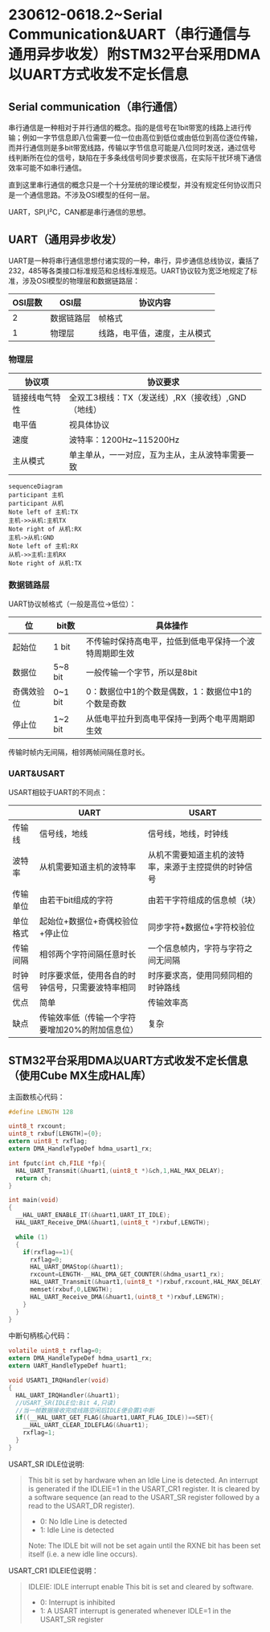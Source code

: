 # 230612-0618.2~Serial Communication&UART（串行通信与通用异步收发）附STM32平台采用DMA以UART方式收发不定长信息

## Serial communication（串行通信）

串行通信是一种相对于并行通信的概念。指的是信号在1bit带宽的线路上进行传输；例如一字节信息即八位需要一位一位由高位到低位或由低位到高位逐位传输，而并行通信则是多bit带宽线路，传输以字节信息可能是八位同时发送，通过信号线判断所在位的信号，缺陷在于多条线信号同步要求很高，在实际干扰环境下通信效率可能不如串行通信。

直到这里串行通信的概念只是一个十分笼统的理论模型，并没有规定任何协议而只是一个通信思路。不涉及OSI模型的任何一层。

UART，SPI,I²C，CAN都是串行通信的思想。

## UART（通用异步收发）

UART是一种将串行通信思想付诸实现的一种，串行，异步通信总线协议，囊括了232，485等各类接口标准规范和总线标准规范。UART协议较为宽泛地规定了标准，涉及OSI模型的物理层和数据链路层：

| OSI层数 | OSI层      | 协议内容                     |
| ------- | ---------- | ---------------------------- |
| 2       | 数据链路层 | 帧格式                       |
| 1       | 物理层     | 线路，电平值，速度，主从模式 |

### 物理层

| 协议项         | 协议要求                                           |
| -------------- | -------------------------------------------------- |
| 链接线电气特性 | 全双工3根线：TX（发送线）,RX（接收线）,GND（地线） |
| 电平值         | 视具体协议                                         |
| 速度           | 波特率：1200Hz~115200Hz                            |
| 主从模式       | 单主单从，一一对应，互为主从，主从波特率需要一致   |

```mermaid
sequenceDiagram
participant 主机
participant 从机
Note left of 主机:TX
主机->>从机:主机TX
Note right of 从机:RX
主机->从机:GND
Note left of 主机:RX
从机->>主机:主机RX
Note right of 从机:TX
```

### 数据链路层

UART协议帧格式（一般是高位->低位）：

| 位         | bit数   | 具体操作                                               |
| ---------- | ------- | ------------------------------------------------------ |
| 起始位     | 1 bit   | 不传输时保持高电平，拉低到低电平保持一个波特周期即生效 |
| 数据位     | 5~8 bit | 一般传输一个字节，所以是8bit                           |
| 奇偶效验位 | 0~1 bit | 0：数据位中1的个数是偶数，1：数据位中1的个数是奇数     |
| 停止位     | 1~2 bit | 从低电平拉升到高电平保持一到两个电平周期即生效         |

传输时帧内无间隔，相邻两帧间隔任意时长。

### UART&USART

USART相较于UART的不同点：

|          | UART                                             | USART                                                |
| -------- | ------------------------------------------------ | ---------------------------------------------------- |
| 传输线   | 信号线，地线                                     | 信号线，地线，时钟线                                 |
| 波特率   | 从机需要知道主机的波特率                         | 从机不需要知道主机的波特率，来源于主控提供的时钟信号 |
| 传输单位 | 由若干bit组成的字符                              | 由若干字符组成的信息帧（块）                         |
| 单位格式 | 起始位+数据位+奇偶校验位+停止位                  | 同步字符+数据位+字符校验位                           |
| 传输间隔 | 相邻两个字符间隔任意时长                         | 一个信息帧内，字符与字符之间无间隔                   |
| 时钟信号 | 时序要求低，使用各自的时钟信号，只需要波特率相同 | 时序要求高，使用同频同相的时钟路线                   |
| 优点     | 简单                                             | 传输效率高                                           |
| 缺点     | 传输效率低（传输一个字符要增加20%的附加信息位）  | 复杂                                                 |

## STM32平台采用DMA以UART方式收发不定长信息（使用Cube MX生成HAL库）

主函数核心代码：

```c
#define LENGTH 128

uint8_t rxcount;
uint8_t rxbuf[LENGTH]={0};
extern uint8_t rxflag;
extern DMA_HandleTypeDef hdma_usart1_rx;

int fputc(int ch,FILE *fp){
  HAL_UART_Transmit(&huart1,(uint8_t *)&ch,1,HAL_MAX_DELAY);
  return ch;
}

int main(void)
{
  __HAL_UART_ENABLE_IT(&huart1,UART_IT_IDLE);
  HAL_UART_Receive_DMA(&huart1,(uint8_t *)rxbuf,LENGTH);

  while (1)
  {
    if(rxflag==1){
      rxflag=0;
      HAL_UART_DMAStop(&huart1);
      rxcount=LENGTH-__HAL_DMA_GET_COUNTER(&hdma_usart1_rx);
      HAL_UART_Transmit(&huart1,(uint8_t *)rxbuf,rxcount,HAL_MAX_DELAY);
      memset(rxbuf,0,LENGTH);
      HAL_UART_Receive_DMA(&huart1,(uint8_t *)rxbuf,LENGTH);
    }
  }
}
```

中断句柄核心代码：

```c
volatile uint8_t rxflag=0;
extern DMA_HandleTypeDef hdma_usart1_rx;
extern UART_HandleTypeDef huart1;

void USART1_IRQHandler(void)
{
  HAL_UART_IRQHandler(&huart1);
  //USART_SR(IDLE位:Bit 4,只读)
  //当一帧数据接收完成线路空闲后IDLE便会置1中断
  if((__HAL_UART_GET_FLAG(&huart1,UART_FLAG_IDLE))==SET){
    __HAL_UART_CLEAR_IDLEFLAG(&huart1);
    rxflag=1;
  }
}
```

USART_SR IDLE位说明:

>This bit is set by hardware when an Idle Line is detected. An interrupt is generated if the IDLEIE=1 in the USART_CR1 register. It is cleared by a software sequence (an read to the USART_SR register followed by a read to the USART_DR register).
>
>* 0: No Idle Line is detected
>* 1: Idle Line is detected
>
>Note: The IDLE bit will not be set again until the RXNE bit has been set itself (i.e. a new idle line occurs).

USART_CR1 IDLEIE位说明：

>IDLEIE: IDLE interrupt enable
>This bit is set and cleared by software.
>
>* 0: Interrupt is inhibited
>* 1: A USART interrupt is generated whenever IDLE=1 in the USART_SR register
